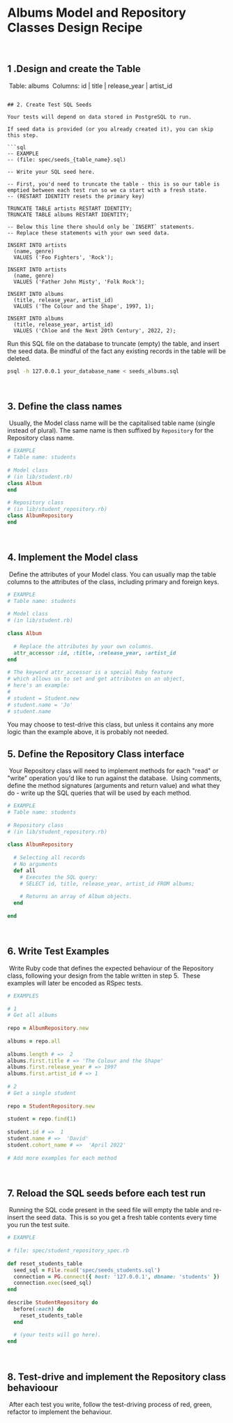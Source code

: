 # Albums Model and Repository Classes Design Recipe
​
## 1 .Design and create the Table
​
Table: albums
​
Columns:
id | title | release_year | artist_id
```
​
## 2. Create Test SQL Seeds
​
Your tests will depend on data stored in PostgreSQL to run.
​
If seed data is provided (or you already created it), you can skip this step.
​
```sql
-- EXAMPLE
-- (file: spec/seeds_{table_name}.sql)
​
-- Write your SQL seed here.
​
-- First, you'd need to truncate the table - this is so our table is emptied between each test run so we ca start with a fresh state.
-- (RESTART IDENTITY resets the primary key)
​
TRUNCATE TABLE artists RESTART IDENTITY;
TRUNCATE TABLE albums RESTART IDENTITY;
​
-- Below this line there should only be `INSERT` statements.
-- Replace these statements with your own seed data.
​
INSERT INTO artists
  (name, genre)
  VALUES ('Foo Fighters', 'Rock');

INSERT INTO artists
  (name, genre)
  VALUES ('Father John Misty', 'Folk Rock');

INSERT INTO albums
  (title, release_year, artist_id)
  VALUES ('The Colour and the Shape', 1997, 1);
​
INSERT INTO albums
  (title, release_year, artist_id)
  VALUES ('Chloe and the Next 20th Century', 2022, 2);
```
Run this SQL file on the database to truncate (empty) the table, and insert the seed data. Be mindful of the fact any existing records in the table will be deleted.
​
```bash
psql -h 127.0.0.1 your_database_name < seeds_albums.sql
```
​
## 3. Define the class names
​
Usually, the Model class name will be the capitalised table name (single instead of plural). The same name is then suffixed by `Repository` for the Repository class name.
​
```ruby
# EXAMPLE
# Table name: students
​
# Model class
# (in lib/student.rb)
class Album
end
​
# Repository class
# (in lib/student_repository.rb)
class AlbumRepository
end
```
​
## 4. Implement the Model class
​
Define the attributes of your Model class. You can usually map the table columns to the attributes of the class, including primary and foreign keys.
​
```ruby
# EXAMPLE
# Table name: students
​
# Model class
# (in lib/student.rb)
​
class Album
​
  # Replace the attributes by your own columns.
  attr_accessor :id, :title, :release_year, :artist_id
end
​
# The keyword attr_accessor is a special Ruby feature
# which allows us to set and get attributes on an object,
# here's an example:
#
# student = Student.new
# student.name = 'Jo'
# student.name
```
You may choose to test-drive this class, but unless it contains any more logic than the example above, it is probably not needed.
​
## 5. Define the Repository Class interface
​
Your Repository class will need to implement methods for each "read" or "write" operation you'd like to run against the database.
​
Using comments, define the method signatures (arguments and return value) and what they do - write up the SQL queries that will be used by each method.
​
```ruby
# EXAMPLE
# Table name: students
​
# Repository class
# (in lib/student_repository.rb)
​
class AlbumRepository
​
  # Selecting all records
  # No arguments
  def all
    # Executes the SQL query:
    # SELECT id, title, release_year, artist_id FROM albums;
​
    # Returns an array of Album objects.
  end
​
end
```
​
## 6. Write Test Examples
​
Write Ruby code that defines the expected behaviour of the Repository class, following your design from the table written in step 5.
​
These examples will later be encoded as RSpec tests.
​
```ruby
# EXAMPLES
​
# 1
# Get all albums
​
repo = AlbumRepository.new
​
albums = repo.all
​
albums.length # =>  2
​albums.first.title # => 'The Colour and the Shape'
albums.first.release_year # => 1997
albums.first.artist_id # => 1
​
# 2
# Get a single student
​
repo = StudentRepository.new
​
student = repo.find(1)
​
student.id # =>  1
student.name # =>  'David'
student.cohort_name # =>  'April 2022'
​
# Add more examples for each method
```
​
## 7. Reload the SQL seeds before each test run
​
Running the SQL code present in the seed file will empty the table and re-insert the seed data.
​
This is so you get a fresh table contents every time you run the test suite.
​
```ruby
# EXAMPLE
​
# file: spec/student_repository_spec.rb
​
def reset_students_table
  seed_sql = File.read('spec/seeds_students.sql')
  connection = PG.connect({ host: '127.0.0.1', dbname: 'students' })
  connection.exec(seed_sql)
end
​
describe StudentRepository do
  before(:each) do 
    reset_students_table
  end
​
  # (your tests will go here).
end
```
​
## 8. Test-drive and implement the Repository class behavioour
​
After each test you write, follow the test-driving process of red, green, refactor to implement the behaviour.